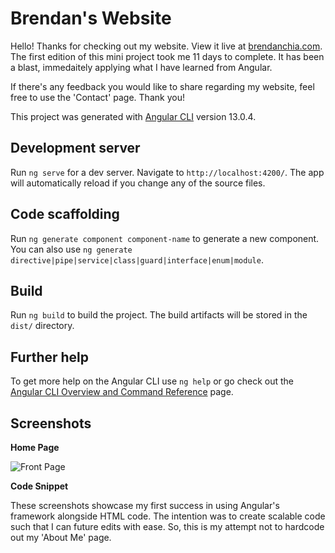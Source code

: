 # Brendan's Website

Hello! Thanks for checking out my website. View it live at [brendanchia.com](url).
The first edition of this mini project took me 11 days to complete. 
It has been a blast, immedaitely applying what I have learned from Angular.

If there's any feedback you would like to share regarding my website, feel free to use the 'Contact' page.
Thank you!




This project was generated with [Angular CLI](https://github.com/angular/angular-cli) version 13.0.4.

## Development server

Run `ng serve` for a dev server. Navigate to `http://localhost:4200/`. The app will automatically reload if you change any of the source files.

## Code scaffolding

Run `ng generate component component-name` to generate a new component. You can also use `ng generate directive|pipe|service|class|guard|interface|enum|module`.

## Build

Run `ng build` to build the project. The build artifacts will be stored in the `dist/` directory.

## Further help

To get more help on the Angular CLI use `ng help` or go check out the [Angular CLI Overview and Command Reference](https://angular.io/cli) page.

## Screenshots

**Home Page**

![Front Page](https://brendanchia.com/assets/images/screenshots/front-page.png)

**Code Snippet**

These screenshots showcase my first success in using Angular's framework alongside HTML code.
The intention was to create scalable code such that I can future edits with ease.
So, this is my attempt not to hardcode out my 'About Me' page.

